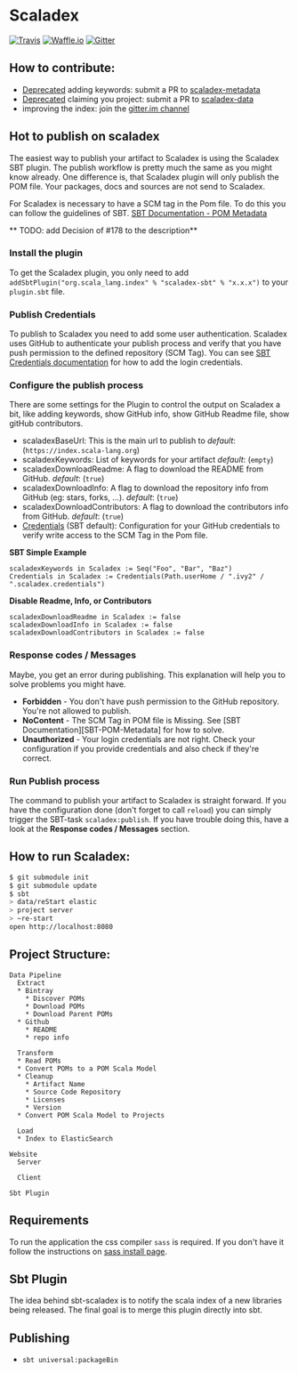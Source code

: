 [SBT-Credentials]: http://www.scala-sbt.org/0.13/docs/Publishing.html#Credentials
[SBT-POM-Meta]: http://www.scala-sbt.org/1.0/docs/Using-Sonatype.html#Third+-+POM+Metadata
[gitter.im channel]: https://gitter.im/scalacenter/scaladex
[scaladex-metadata]: (https://github.com/scalacenter/scaladex-metadata)
[scaladex-data]: https://github.com/scalacenter/scaladex-data
# Scaladex

[![Travis](https://img.shields.io/travis/scalacenter/scaladex.svg?style=flat-square)](https://travis-ci.org/scalacenter/scaladex)
[![Waffle.io](https://img.shields.io/waffle/label/scalacenter/scaladex/in%20progress.svg?style=flat-square)](https://waffle.io/scalacenter/scaladex)
[![Gitter](https://img.shields.io/gitter/room/scalacenter/scaladex.svg?style=flat-square)](https://gitter.im/scalacenter/scaladex)

## How to contribute:

* [Deprecated](#How-to-publish-on-scaladex) adding keywords: submit a PR to [scaladex-metadata]
* [Deprecated](#How-to-publish-on-scaladex) claiming you project: submit a PR to [scaladex-data]
* improving the index: join the [gitter.im channel]

## Hot to publish on scaladex

The easiest way to publish your artifact to Scaladex is using the Scaladex SBT plugin. The publish workflow is
pretty much the same as you might know already. One difference is, that Scaladex plugin will only publish
the POM file. Your packages, docs and sources are not send to Scaladex.

For Scaladex is necessary to have a SCM tag in the Pom file. To do this you can follow the guidelines of SBT.
[SBT Documentation - POM Metadata][SBT-POM-Meta]

** TODO: add Decision of #178 to the description** 

### Install the plugin

To get the Scaladex plugin, you only need to add `addSbtPlugin("org.scala_lang.index" % "scaladex-sbt" % "x.x.x")` to
your `plugin.sbt` file.

### Publish Credentials

To publish to Scaladex you need to add some user authentication. Scaladex uses GitHub to authenticate your publish
process and verify that you have push permission to the defined repository (SCM Tag). You can see
[SBT Credentials documentation][SBT-Credentials] for how to add the login credentials.

### Configure the publish process

There are some settings for the Plugin to control the output on Scaladex a bit, like adding keywords, show GitHub info,
show GitHub Readme file, show gitHub contributors.

* scaladexBaseUrl: This is the main url to publish to _default_: (`https://index.scala-lang.org`)
* scaladexKeywords: List of keywords for your artifact _default_: (`empty`)
* scaladexDownloadReadme: A flag to download the README from GitHub. _default_: (`true`)
* scaladexDownloadInfo: A flag to download the repository info from GitHub (eg: stars, forks, ...). _default_: (`true`)
* scaladexDownloadContributors: A flag to download the contributors info from GitHub. _default_: (`true`)
* [Credentials][SBT-Credentials] (SBT default): Configuration for your GitHub credentials to verify write access to the SCM Tag in the Pom file.

**SBT Simple Example**
```
scaladexKeywords in Scaladex := Seq("Foo", "Bar", "Baz")
Credentials in Scaladex := Credentials(Path.userHome / ".ivy2" / ".scaladex.credentials")
```

**Disable Readme, Info, or Contributors**
```
scaladexDownloadReadme in Scaladex := false
scaladexDownloadInfo in Scaladex := false
scaladexDownloadContributors in Scaladex := false
```
### Response codes / Messages

Maybe, you get an error during publishing. This explanation will help you to solve problems you might have.

* **Forbidden** - You don't have push permission to the GitHub repository. You're not allowed to publish.
* **NoContent** - The SCM Tag in POM file is Missing. See [SBT Documentation][SBT-POM-Metadata] for how to solve.
* **Unauthorized** - Your login credentials are not right. Check your configuration if you provide 
credentials and also check if they're correct.

### Run Publish process

The command to publish your artifact to Scaladex is straight forward. If you have the configuration done
(don't forget to call `reload`) you can simply trigger the SBT-task `scaladex:publish`. If you have trouble
doing this, have a look at the **Response codes / Messages** section. 

## How to run Scaladex:

```bash
$ git submodule init
$ git submodule update
$ sbt
> data/reStart elastic
> project server
> ~re-start
open http://localhost:8080
```

## Project Structure:

```
Data Pipeline
  Extract
  * Bintray
    * Discover POMs
    * Download POMs
    * Download Parent POMs
  * Github
    * README
    * repo info

  Transform
  * Read POMs
  * Convert POMs to a POM Scala Model
  * Cleanup
    * Artifact Name
    * Source Code Repository
    * Licenses
    * Version
  * Convert POM Scala Model to Projects

  Load
  * Index to ElasticSearch

Website
  Server

  Client

Sbt Plugin
```

## Requirements

To run the application the css compiler `sass` is required. If you don't have it follow the instructions on [sass install page](http://sass-lang.com/install).

## Sbt Plugin

The idea behind sbt-scaladex is to notify the scala index of a new libraries being released. The final goal is to merge this plugin directly into sbt.

## Publishing

* `sbt universal:packageBin`
